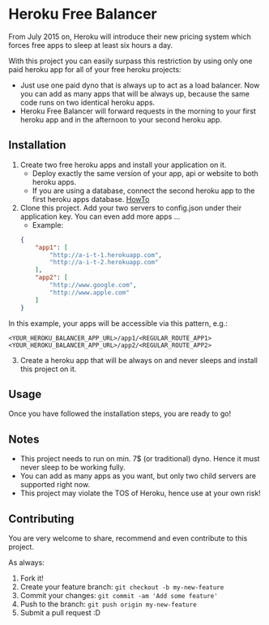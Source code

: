 # Heroku Free Balancer

From July 2015 on, Heroku will introduce their new pricing system which forces free apps to sleep at least six hours a day.

With this project you can easily surpass this restriction by using only one paid heroku app for all of your free heroku projects:
- Just use one paid dyno that is always up to act as a load balancer. Now you can add as many apps that will be always up, because the same code runs on two identical heroku apps.
- Heroku Free Balancer will forward requests in the morning to your first heroku app and in the afternoon to your second heroku app.

## Installation

1. Create two free heroku apps and install your application on it.
	- Deploy exactly the same version of your app, api or website to both heroku apps.
	- If you are using a database, connect the second heroku app to the first heroku apps database. [HowTo](http://stackoverflow.com/questions/5981508/share-database-between-2-apps-in-heroku)
2. Clone this project. Add your two servers to config.json under their application key.
	You can even add more apps ...
	- Example:
	```json
	{
		"app1": [
			"http://a-i-t-1.herokuapp.com",
			"http://a-i-t-2.herokuapp.com"
		],
		"app2": [
			"http://www.google.com",
			"http://www.apple.com"
		]
	}
	```

In this example, your apps will be accessible via this pattern, e.g.:

	<YOUR_HEROKU_BALANCER_APP_URL>/app1/<REGULAR_ROUTE_APP1>
	<YOUR_HEROKU_BALANCER_APP_URL>/app2/<REGULAR_ROUTE_APP2>

3. Create a heroku app that will be always on and never sleeps and install this project on it.

## Usage

Once you have followed the installation steps, you are ready to go!

## Notes

- This project needs to run on min. 7$ (or traditional) dyno. Hence it must never sleep to be working fully.
- You can add as many apps as you want, but only two child servers are supported right now.
- This project may violate the TOS of Heroku, hence use at your own risk!

## Contributing

You are very welcome to share, recommend and even contribute to this project.

As always:
1. Fork it!
2. Create your feature branch: `git checkout -b my-new-feature`
3. Commit your changes: `git commit -am 'Add some feature'`
4. Push to the branch: `git push origin my-new-feature`
5. Submit a pull request :D

